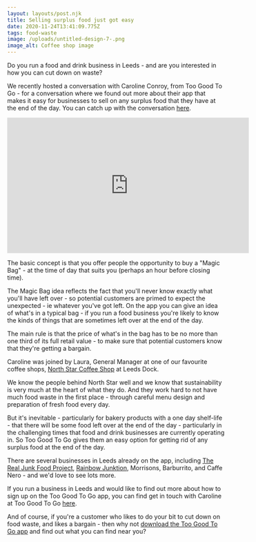```yaml
---
layout: layouts/post.njk
title: Selling surplus food just got easy
date: 2020-11-24T13:41:09.775Z
tags: food-waste
image: /uploads/untitled-design-7-.png
image_alt: Coffee shop image
---
```

Do you run a food and drink business in Leeds - and are you interested in how you can cut down on waste?

We recently hosted a conversation with Caroline Conroy, from Too Good To Go - for a conversation where we found out more about their app that makes it easy for businesses to sell on any surplus food that they have at the end of the day.  You can catch up with the conversation [here](https://www.facebook.com/zerowasteleeds/videos/1167167940378816/).  

<iframe src="https://www.facebook.com/plugins/video.php?height=314&href=https%3A%2F%2Fwww.facebook.com%2Fzerowasteleeds%2Fvideos%2F1167167940378816%2F&show_text=false&width=560" width="560" height="314" style="border:none;overflow:hidden" scrolling="no" frameborder="0" allowfullscreen="true" allow="autoplay; clipboard-write; encrypted-media; picture-in-picture; web-share" allowFullScreen="true"></iframe>

The basic concept is that you offer people the opportunity to buy a "Magic Bag" - at the time of day that suits you (perhaps an hour before closing time).

The Magic Bag idea reflects the fact that you'll never know exactly what you'll have left over - so potential customers are primed to expect the unexpected - ie whatever you've got left.  On the app you can give an idea of what's in a typical bag - if you run a food business you're likely to know the kinds of things that are sometimes left over at the end of the day.

The main rule is that the price of what's in the bag has to be no more than one third of its full retail value - to make sure that potential customers know that they're getting a bargain.

Caroline was joined by Laura, General Manager at one of our favourite coffee shops, [North Star Coffee Shop](https://www.northstarroast.com/cafe/) at Leeds Dock.

We know the people behind North Star well and we know that sustainability is very much at the heart of what they do.  And they work hard to not have much food waste in the first place - through careful menu design and preparation of fresh food every day.  

But it's inevitable - particularly for bakery products with a one day shelf-life - that there will be some food left over at the end of the day - particularly in the challenging times that food and drink businesses are currently operating in.  So Too Good To Go gives them an easy option for getting rid of any surplus food at the end of the day.  

There are several businesses in Leeds already on the app, including [The Real Junk Food Project](https://trjfp.com/), [Rainbow Junktion](http://rainbowjunktion.org.uk/), Morrisons, Barburrito, and Caffe Nero - and we'd love to see lots more.

If you run a business in Leeds and would like to find out more about how to sign up on the Too Good To Go app, you can find get in touch with Caroline at Too Good To Go [here](https://toogoodtogo.co.uk/en-gb/business?utm_source=referral&utm_medium=partnership&utm_campaign=uk_sales_partnership_referral_zerowasteleeds).  

And of course, if you're a customer who likes to do your bit to cut down on food waste, and likes a bargain - then why not [download the Too Good To Go app](https://toogoodtogo.co.uk/en-gb/) and find out what you can find near you?